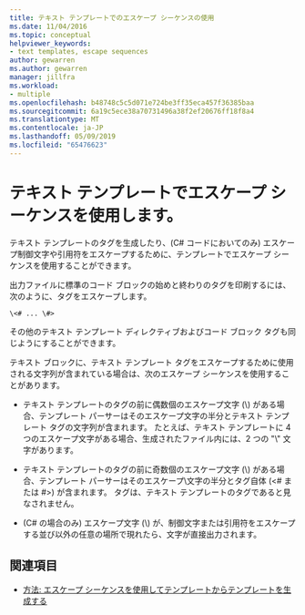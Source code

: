 ```yaml
---
title: テキスト テンプレートでのエスケープ シーケンスの使用
ms.date: 11/04/2016
ms.topic: conceptual
helpviewer_keywords:
- text templates, escape sequences
author: gewarren
ms.author: gewarren
manager: jillfra
ms.workload:
- multiple
ms.openlocfilehash: b48748c5c5d071e724be3ff35eca457f36385baa
ms.sourcegitcommit: 6a19c5ece38a70731496a38f2ef20676ff18f8a4
ms.translationtype: MT
ms.contentlocale: ja-JP
ms.lasthandoff: 05/09/2019
ms.locfileid: "65476623"
---
```

# <a name="use-escape-sequences-in-text-templates"></a>テキスト テンプレートでエスケープ シーケンスを使用します。

テキスト テンプレートのタグを生成したり、(C# コードにおいてのみ) エスケープ制御文字や引用符をエスケープするために、テンプレートでエスケープ シーケンスを使用することができます。

出力ファイルに標準のコード ブロックの始めと終わりのタグを印刷するには、次のように、タグをエスケープします。

```
\<# ... \#>
```

その他のテキスト テンプレート ディレクティブおよびコード ブロック タグも同じようにすることができます。

テキスト ブロックに、テキスト テンプレート タグをエスケープするために使用される文字列が含まれている場合は、次のエスケープ シーケンスを使用することがあります。

- テキスト テンプレートのタグの前に偶数個のエスケープ文字 (\\) がある場合、テンプレート パーサーはそのエスケープ文字の半分とテキスト テンプレート タグの文字列が含まれます。 たとえば、テキスト テンプレートに 4 つのエスケープ文字がある場合、生成されたファイル内には、2 つの "\\" 文字があります。

- テキスト テンプレートのタグの前に奇数個のエスケープ文字 (\\) がある場合、テンプレート パーサーはそのエスケープ\\文字の半分とタグ自体 (\<# または #>) が含まれます。 タグは、テキスト テンプレートのタグであると見なされません。

- (C# の場合のみ) エスケープ文字 (\\) が、制御文字または引用符をエスケープする並び以外の任意の場所で現れたら、文字が直接出力されます。

## <a name="see-also"></a>関連項目

- [方法: エスケープ シーケンスを使用してテンプレートからテンプレートを生成する](../modeling/how-to-generate-templates-from-templates-by-using-escape-sequences.md)